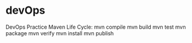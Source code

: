 # devOps
DevOps Practice
Maven Life Cycle:
mvn compile
mvn build
mvn test
mvn package
mvn verify
mvn install
mvn publish